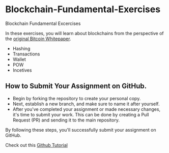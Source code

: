 # Blockchain-Fundamental-Exercises
Blockchain Fundamental Excercises

In these exercises, you will learn about blockchains from the perspective of the [original Bitcoin Whitepaper](https://bitcoin.org/en/bitcoin-paper).

- Hashing
- Transactions
- Wallet
- POW
- Incetives

## How to Submit Your Assignment on GitHub.
- Begin by forking the repository to create your personal copy.
- Next, establish a new branch, and make sure to name it after yourself.
- After you've completed your assignment or made necessary changes, it's time to submit your work. This can be done by creating a Pull Request (PR) and sending it to the main repository.

By following these steps, you'll successfully submit your assignment on GitHub.

Check out this [Github Tutorial](https://guides.github.com/activities/hello-world/)